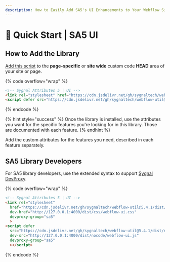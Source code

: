 ```yaml
---
description: How to Easily Add SA5's UI Enhancements to Your Webflow Site
---
```


# 🚀 Quick Start | SA5 UI

## How to Add the Library <a href="#step-1---add-the-library" id="step-1---add-the-library"></a>

[Add this script](../overview/how-to-add-custom-code.md) to the **page-specific** or **site wide** custom code **HEAD** area of your site or page.&#x20;

{% code overflow="wrap" %}
```html
<!-- Sygnal Attributes 5 | UI --> 
<link rel="stylesheet" href="https://cdn.jsdelivr.net/gh/sygnaltech/webflow-util@5.4.0/dist/css/webflow-ui.css">
<script defer src="https://cdn.jsdelivr.net/gh/sygnaltech/webflow-util@5.4.0/dist/nocode/webflow-ui.js"></script>
```
{% endcode %}

{% hint style="success" %}
Once the library is installed, use the attributes you want for the specific features you're looking for in this library. Those are documented with each feature.&#x20;
{% endhint %}

Add the custom attributes for the features you need, described in each feature separately. &#x20;

## SA5 Library Developers

For SA5 library developers, use the extended syntax to support [Sygnal DevProxy](https://engine.sygnal.com/devproxy).&#x20;

{% code overflow="wrap" %}
```html
<!-- Sygnal Attributes 5 | UI --> 
<link rel="stylesheet" 
  href="https://cdn.jsdelivr.net/gh/sygnaltech/webflow-util@5.4.1/dist/css/webflow-ui.css"
  dev-href="http://127.0.0.1:4000/dist/css/webflow-ui.css"
  devproxy-group="sa5"
  > 
<script defer 
  src="https://cdn.jsdelivr.net/gh/sygnaltech/webflow-util@5.4.1/dist/nocode/webflow-ui.js" 
  dev-src="http://127.0.0.1:4000/dist/nocode/webflow-ui.js"
  devproxy-group="sa5"
  ></script>
```
{% endcode %}



